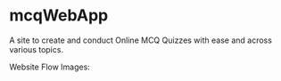 # mcqWebApp

A site to create and conduct Online MCQ Quizzes with ease and across various topics.

Website Flow Images:

